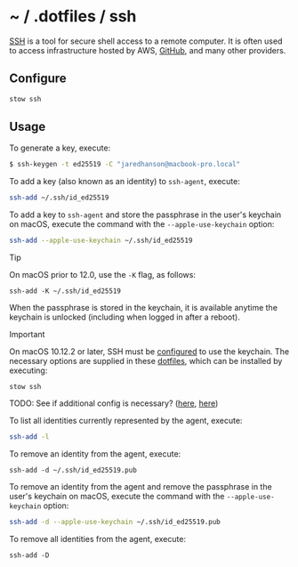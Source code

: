# ~ / .dotfiles / ssh

[SSH](https://www.openssh.com/) is a tool for secure shell access to a remote
computer.  It is often used to access infrastructure hosted by AWS, [GitHub](https://docs.github.com/en/authentication/connecting-to-github-with-ssh),
and many other providers.

## Configure

```sh
stow ssh
```

## Usage

To generate a key, execute:

```sh
$ ssh-keygen -t ed25519 -C "jaredhanson@macbook-pro.local"
```

To add a key (also known as an identity) to `ssh-agent`, execute:

```sh
ssh-add ~/.ssh/id_ed25519
```

To add a key to `ssh-agent` and store the passphrase in the user's keychain on
macOS, execute the command with the `--apple-use-keychain` option:

```sh
ssh-add --apple-use-keychain ~/.ssh/id_ed25519
```

> [!TIP]
> On macOS prior to 12.0, use the `-K` flag, as follows:
>
> `ssh-add -K ~/.ssh/id_ed25519`

When the passphrase is stored in the keychain, it is available anytime
the keychain is unlocked (including when logged in after a reboot).

> [!IMPORTANT]
> On macOS 10.12.2 or later, SSH must be [configured](https://developer.apple.com/library/archive/technotes/tn2449/_index.html)
> to use the keychain.  The necessary options are supplied in these [dotfiles](https://github.com/jaredhanson/dotfiles/blob/master/ssh/.ssh/config),
> which can be installed by executing:
>
> `stow ssh`

TODO: See if additional config is necessary? ([here](https://apple.stackexchange.com/questions/48502/how-can-i-permanently-add-my-ssh-private-key-to-keychain-so-it-is-automatically), [here](https://docs.github.com/en/authentication/connecting-to-github-with-ssh/generating-a-new-ssh-key-and-adding-it-to-the-ssh-agent))

To list all identities currently represented by the agent, execute:

```sh
ssh-add -l
```

To remove an identity from the agent, execute:

```
ssh-add -d ~/.ssh/id_ed25519.pub
```

To remove an identity from the agent and remove the passphrase in the user's
keychain on macOS, execute the command with the `--apple-use-keychain` option:

```sh
ssh-add -d --apple-use-keychain ~/.ssh/id_ed25519.pub
```

To remove all identities from the agent, execute:

```
ssh-add -D
```
